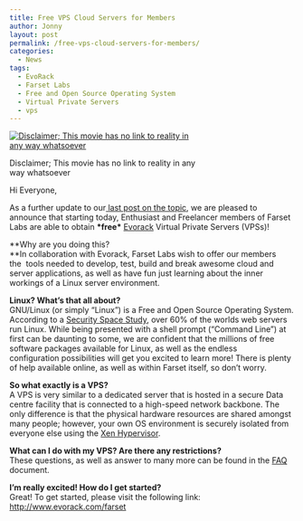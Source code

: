 ```yaml
---
title: Free VPS Cloud Servers for Members
author: Jonny
layout: post
permalink: /free-vps-cloud-servers-for-members/
categories:
  - News
tags:
  - EvoRack
  - Farset Labs
  - Free and Open Source Operating System
  - Virtual Private Servers
  - vps
---
```

<div id="attachment_1231" style="width: 333px" class="wp-caption alignright">
  <a href="http://i1.wp.com/farsetlabs.org.uk/blog/wp-content/uploads/2013/04/hackers1.jpg"><img class=" wp-image-1231     " alt="Disclaimer; This movie has no link to reality in any way whatsoever" src="http://i1.wp.com/farsetlabs.org.uk/blog/wp-content/uploads/2013/04/hackers1.jpg?resize=323%2C201" data-recalc-dims="1" /></a><p class="wp-caption-text">
    Disclaimer; This movie has no link to reality in any way whatsoever
  </p>
</div>

Hi Everyone,

As a further update to our[ last post on the topic][1], we are pleased to announce that starting today, Enthusiast and Freelancer members of Farset Labs are able to obtain **\*free\*** [Evorack][2] Virtual Private Servers (VPSs)!

**Why are you doing this?  
**In collaboration with Evorack, Farset Labs wish to offer our members the <em id="__mceDel"> </em>tools needed to develop, test, build and break awesome cloud and server applications, as well as have fun just learning about the inner workings of a Linux server environment.

**Linux? What&#8217;s that all about?**  
GNU/Linux (or simply &#8220;Linux&#8221;) is a Free and Open Source Operating System. According to a [Security Space Study][3], over 60% of the worlds web servers run Linux. While being presented with a shell prompt (&#8220;Command Line&#8221;) at first can be daunting to some, we are confident that the millions of free software packages available for Linux, as well as the endless configuration possibilities will get you excited to learn more! There is plenty of help available online, as well as within Farset itself, so don&#8217;t worry.

**So what exactly is a VPS?**  
A VPS is very similar to a dedicated server that is hosted in a secure Data centre facility that is connected to a high-speed network backbone. The only difference is that the physical hardware resources are shared amongst many people; however, your own OS environment is securely isolated from everyone else using the [Xen Hypervisor][4].

**What can I do with my VPS? Are there any restrictions?**  
These questions, as well as answer to many more can be found in the [FAQ][5] document.

**I&#8217;m really excited! How do I get started?**  
Great! To get started, please visit the following link:  
<http://www.evorack.com/farset>

 [1]: http://farsetlabs.org.uk/blog/wecoming-evorack-to-the-space/ "Welcome Evorack to The Space"
 [2]: http://www.evorack.com "Evorack"
 [3]: http://en.wikipedia.org/wiki/Usage_share_of_operating_systems#Servers
 [4]: http://www.xen.org
 [5]: http://www.evorack.com/farset/Evorack_Cloud_Farset.pdf
